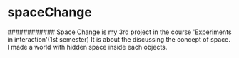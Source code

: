 # spaceChange
############
Space Change is my 3rd project in the course 'Experiments in interaction'(1st semester)
It is about the discussing the concept of space.
I made a world with hidden space inside each objects.
